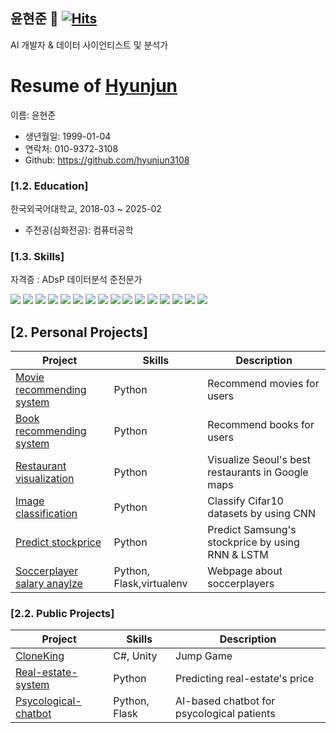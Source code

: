 ## 윤현준 👋   [![Hits](https://hits.seeyoufarm.com/api/count/incr/badge.svg?url=https%3A%2F%2Fgithub.com%2Fhyunjun3108&count_bg=%233DC8B0&title_bg=%23555555&icon=&icon_color=%23E7E7E7&title=hits&edge_flat=false)](https://hits.seeyoufarm.com)
AI 개발자 & 데이터 사이언티스트 및 분석가


# Resume of [Hyunjun](https://github.com/hyunjun3108)

이름: 윤현준

  - 생년월일: 1999-01-04
  - 연락처: 010-9372-3108
  - Github: https://github.com/hyunjun3108

### [1.2. Education]
한국외국어대학교, 2018-03 ~ 2025-02

  - 주전공(심화전공): 컴퓨터공학


### [1.3. Skills]

자격증 : ADsP 데이터분석 준전문가


<img src="https://img.shields.io/badge/Python-3776AB?style=for-the-badge&logo=Python&logoColor=white">
<img src="https://img.shields.io/badge/Flask-000000?style=for-the-badge&logo=Flask&logoColor=white">
<img src="https://img.shields.io/badge/Kotlin-7F52FF?style=for-the-badge&logo=Kotlin&logoColor=white">
<img src="https://img.shields.io/badge/Keras-D00000?style=for-the-badge&logo=Keras&logoColor=white">
<img src="https://img.shields.io/badge/Selenium-43B02A?style=for-the-badge&logo=Selenium&logoColor=white">
<img src="https://img.shields.io/badge/C-A8B9CC?style=flat-square&logo=C&logoColor=white"/>
<img src="https://img.shields.io/badge/C++-00599C?style=flat-square&logo=C%2B%2B&logoColor=white"/>
<img src="https://img.shields.io/badge/django-092E20?style=flat-square&logo=django&logoColor=white"/>
<img src="https://img.shields.io/badge/GitHub-181717?style=flat-square&logo=GitHub&logoColor=white"/>
<img src="https://img.shields.io/badge/Google Colab-F9AB00?style=flat-square&logo=Google Colab&logoColor=white"/>
<img src="https://img.shields.io/badge/HTML5-E34F26?style=flat-square&logo=html5&logoColor=white"/>
<img src="https://img.shields.io/badge/PyCharm-000000?style=flat-square&logo=PyCharm&logoColor=white"/>
<img src="https://img.shields.io/badge/Visual Studio-5C2D91?style=flat-square&logo=Visual Studio&logoColor=white"/>
<img src="https://img.shields.io/badge/Visual Studio Code-007ACC?style=flat-square&logo=Visual Studio Code&logoColor=white"/>
<img src="https://img.shields.io/badge/java-007396?style=flat-square&logo=java&logoColor=white"/>
<img src="https://img.shields.io/badge/JavaScript-F7DF1E?style=flat-square&logo=javascript&logoColor=black"/>



## [2. Personal Projects]
Project            | Skills           | Description
-------------------|------------------|-----------------------------
[Movie recommending system](https://github.com/hyunjun3108/movies_recommending) | Python | Recommend movies for users
[Book recommending system](https://github.com/hyunjun3108/book_recommending_system) | Python | Recommend books for users
[Restaurant visualization](https://github.com/hyunjun3108/Restaurant_visualization) | Python | Visualize Seoul's best restaurants in Google maps
[Image classification](https://github.com/hyunjun3108/Image_Classification) | Python | Classify Cifar10 datasets by using CNN
[Predict stockprice](https://github.com/hyunjun3108/predict_stockprice) | Python | Predict Samsung's stockprice by using RNN & LSTM
[Soccerplayer salary anaylze](https://github.com/hyunjun3108/soccerplayer_salary_anaylze) | Python, Flask,virtualenv | Webpage about soccerplayers


### [2.2. Public Projects]
Project            | Skills           | Description
-------------------|------------------|-----------------------------
[CloneKing](https://github.com/hyunjun3108/CloneKing)  | C#, Unity             | Jump Game
[Real-estate-system](https://github.com/hyunjun3108/real-estate-system) | Python | Predicting real-estate's price
[Psycological-chatbot](https://github.com/hyunjun3108/psychological-chatbot)           | Python, Flask | AI-based chatbot for psycological patients
